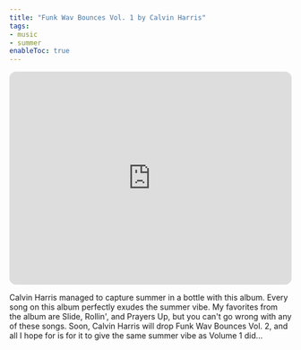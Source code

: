 ```yaml
---
title: "Funk Wav Bounces Vol. 1 by Calvin Harris"
tags:
- music
- summer
enableToc: true
---
```

<iframe style="border-radius:12px" src="https://open.spotify.com/embed/album/2HaqChIDc5go3qxVunBDK0?utm_source=generator" width="100%" height="380" frameBorder="0" allowfullscreen="" allow="autoplay; clipboard-write; encrypted-media; fullscreen; picture-in-picture"></iframe>

Calvin Harris managed to capture summer in a bottle with this album. Every song on this album perfectly exudes the summer vibe. My favorites from the album are Slide, Rollin', and Prayers Up, but you can't go wrong with any of these songs. Soon, Calvin Harris will drop Funk Wav Bounces Vol. 2, and all I hope for is for it to give the same summer vibe as Volume 1 did...